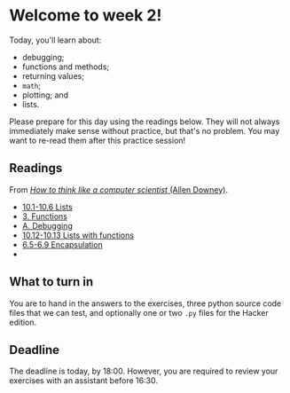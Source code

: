 # Welcome to week 2!

Today, you'll learn about:

* debugging;
* functions and methods;
* returning values;
* `math`;
* plotting; and
* lists.

Please prepare for this day using the readings below. They will not always immediately make sense without practice, but that's no problem. You may want to re-read them after this practice session!

## Readings

From [*How to think like a computer scientist* (Allen Downey)](http://www.greenteapress.com/thinkpython/html/index.html).

* [10.1-10.6 Lists](http://www.greenteapress.com/thinkpython/html/thinkpython011.html)
* [3. Functions](http://www.greenteapress.com/thinkpython/html/thinkpython004.html)
* [A. Debugging](http://www.greenteapress.com/thinkpython/html/thinkpython021.html)
* [10.12-10.13 Lists with functions](http://www.greenteapress.com/thinkpython/html/thinkpython011.html)
* [6.5-6.9 Encapsulation](http://www.greenteapress.com/thinkpython/thinkCSpy/html/chap06.html)
* []()

## What to turn in

You are to hand in the answers to the exercises, three python source code files that we can test, and optionally one or two `.py` files for the Hacker edition.

## Deadline

The deadline is today, by 18:00. However, you are required to review your exercises with an assistant before 16:30. 
